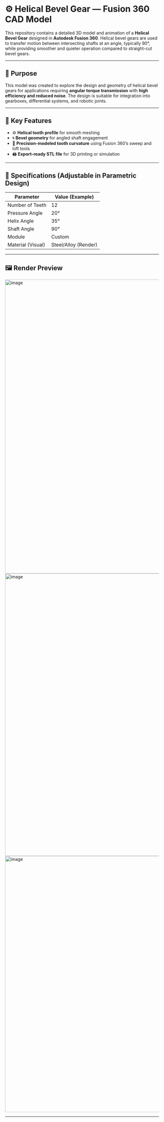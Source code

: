# ⚙️ Helical Bevel Gear — Fusion 360 CAD Model

This repository contains a detailed 3D model and animation of a **Helical Bevel Gear** designed in **Autodesk Fusion 360**. Helical bevel gears are used to transfer motion between intersecting shafts at an angle, typically 90°, while providing smoother and quieter operation compared to straight-cut bevel gears.

---

## 🧠 Purpose

This model was created to explore the design and geometry of helical bevel gears for applications requiring **angular torque transmission** with **high efficiency and reduced noise**. The design is suitable for integration into gearboxes, differential systems, and robotic joints.

---

## 🧩 Key Features

- ⚙️ **Helical tooth profile** for smooth meshing
- 🌀 **Bevel geometry** for angled shaft engagement
- 🧰 **Precision-modeled tooth curvature** using Fusion 360’s sweep and loft tools
- 🖨️ **Export-ready STL file** for 3D printing or simulation

---

## 📐 Specifications (Adjustable in Parametric Design)

| Parameter        | Value (Example)         |
|------------------|--------------------------|
| Number of Teeth  | 12                      |
| Pressure Angle   | 20°                     |
| Helix Angle      | 35°                    |
| Shaft Angle      | 90°                     |
| Module           | Custom                  |
| Material (Visual)| Steel/Alloy (Render)    |

---

## 🖼 Render Preview

<img width="1194" height="964" alt="image" src="https://github.com/user-attachments/assets/fc7f45cb-9141-48e4-b75e-121b4a9763b6" />
<img width="994" height="926" alt="image" src="https://github.com/user-attachments/assets/6bb30952-1cc9-4cfc-8874-429457985349" />
<img width="1094" height="840" alt="image" src="https://github.com/user-attachments/assets/3852368a-b2f8-45b7-8c87-5ea68737da9f" />


---

